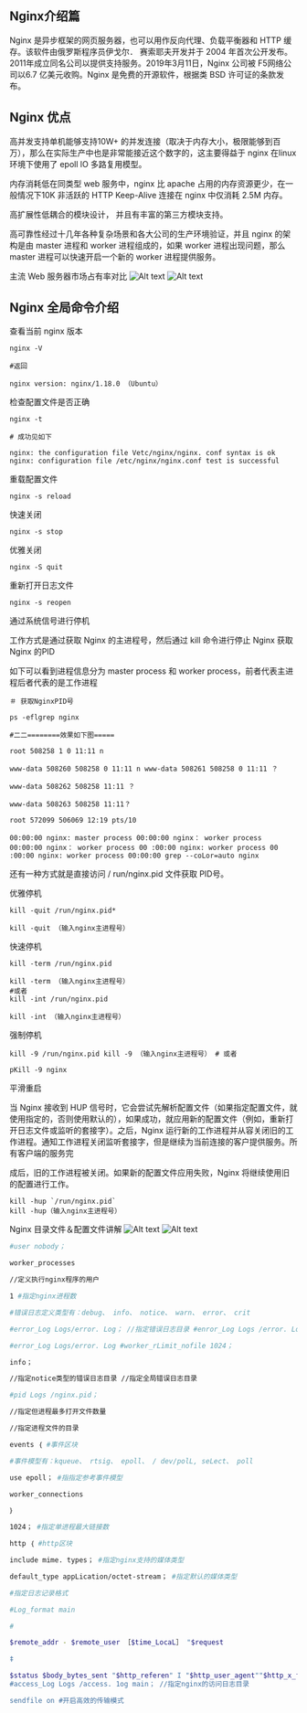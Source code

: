 ## Nginx介绍篇
Nginx 是异步框架的网页服务器，也可以用作反向代理、负载平衡器和 HTTP 缓存。该软件由俄罗斯程序员伊戈尔． 赛索耶夫开发并于 2004 年首次公开发布。2011年成立同名公司以提供支持服务。2019年3月11日，Nginx 公司被 F5网络公司以6.7 亿美元收购。Nginx 是免费的开源软件，根据类 BSD 许可证的条款发布。
## Nginx 优点

高并发支持单机能够支持10W+ 的并发连接（取决于内存大小，极限能够到百万），那么在实际生产中也是非常能接近这个数字的，这主要得益于 nginx 在linux 环境下使用了 epoll lO 多路复用模型。

内存消耗低在同类型 web 服务中，nginx 比 apache 占用的内存资源更少，在一般情况下10K 非活跃的 HTTP Keep-Alive 连接在 nginx 中仅消耗 2.5M 内存。

高扩展性低耦合的模块设计， 并且有丰富的第三方模块支持。

高可靠性经过十几年各种复杂场景和各大公司的生产环境验证，并且 nginx 的架构是由 master 进程和 worker 进程组成的，如果 worker 进程出现问题，那么 master 进程可以快速开启一个新的 worker 进程提供服务。

主流 Web 服务器市场占有率对比
![Alt text](image-18.png)
![Alt text](image-19.png)
## Nginx 全局命令介绍
查看当前 nginx 版本
```
nginx -V

#返回

nginx version: nginx/1.18.0 （Ubuntu）
```
检查配置文件是否正确
```
nginx -t

# 成功见如下

nginx: the configuration file Vetc/nginx/nginx. conf syntax is ok nginx: configuration file /etc/nginx/nginx.conf test is successful
```
重载配置文件
```
nginx -s reload
```
快速关闭
```
nginx -s stop
```
优雅关闭
```
nginx -S quit
```
重新打开日志文件
```
nginx -s reopen
```
通过系统信号进行停机

工作方式是通过获取 Nginx 的主进程号，然后通过 kill 命令进行停止 Nginx
获取 Nginx 的PID

如下可以看到进程信息分为 master process 和 worker process，前者代表主进程后者代表的是工作进程
```
＃ 获取NginxPID号

ps -eflgrep nginx

#二二========效果如下图=====

root 508258 1 0 11:11 n

www-data 508260 508258 0 11:11 n www-data 508261 508258 0 11:11 ？

www-data 508262 508258 11:11 ？

www-data 508263 508258 11:11？

root 572099 506069 12:19 pts/10

00:00:00 nginx: master process 00:00:00 nginx： worker process 00:00:00 nginx： worker process 00 :00:00 nginx: worker process 00 :00:00 nginx: worker process 00:00:00 grep --coLor=auto nginx
```
还有一种方式就是直接访问 / run/nginx.pid 文件获取 PID号。

优雅停机
```
kill -quit /run/nginx.pid*

kill -quit （输入nginx主进程号）
```
快速停机
```
kill -term /run/nginx.pid

kill -term （输入nginx主进程号）
#或者
kill -int /run/nginx.pid

kill -int （输入nginx主进程号）
```
强制停机
```
kill -9 /run/nginx.pid kill -9 （输入nginx主进程号） # 或者

pKill -9 nginx
```
平滑重启

当 Nginx 接收到 HUP 信号时，它会尝试先解析配置文件（如果指定配置文件，就使用指定的，否则使用默认的），如果成功，就应用新的配置文件（例如，重新打开日志文件或监听的套接字）。之后，Nginx 运行新的工作进程并从容关闭旧的工作进程。通知工作进程关闭监听套接字，但是继续为当前连接的客户提供服务。所有客户端的服务完

成后，旧的工作进程被关闭。如果新的配置文件应用失败，Nginx 将继续使用旧的配置进行工作。
```
kill -hup `/run/nginx.pid`
kill -hup（输入nginx主进程号）
```

Nginx 目录文件＆配置文件讲解
![Alt text](image-20.png)
![Alt text](image-21.png)
```bash
#user nobody；

worker_processes

//定义执行nginx程序的用户

1 #指定nginx进程数

#错误日志定义类型有：debug、 info、 notice、 warn、 error、 crit

#error_Log Logs/error. Log； //指定错误日志目录 #enror_Log Logs /error. Log notice；

#error_Log Logs/error. Log #worker_rLimit_nofile 1024；

info；

//指定notice类型的错误日志目录 //指定全局错误日志目录

#pid Logs /nginx.pid；

//指定但进程最多打开文件数量

//指定进程文件的目录

events ｛ #事件区块

#事件模型有：kqueue、 rtsig、 epoll、 / dev/polL, seLect、 poll

use epoll； #指指定参考事件模型

worker_connections

｝

1024； #指定单进程最大链接数

http ｛ #http区块

include mime. types； #指定nginx支持的媒体类型

default_type appLication/octet-stream； #指定默认的媒体类型

#指定日志记录格式

#Log_format main

#

$remote_addr - $remote_user ［$time_LocaL］ "$request

‡

$status $body_bytes_sent "$http_referen" I "$http_user_agent""$http_x_forwarded_for"'；
#access_Log Logs /access. 1og main； //指定nginx的访问日志目录

sendfile on #开启高效的传输模式
```
